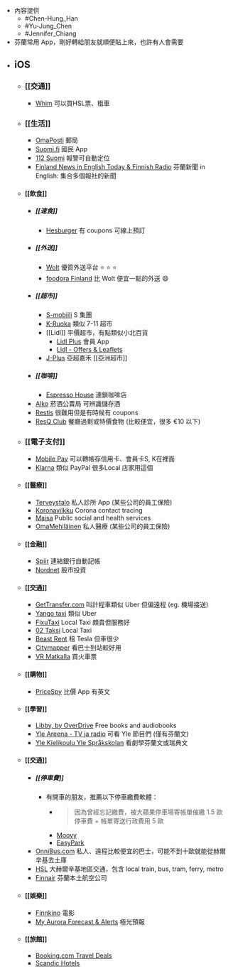 - 內容提供
	- #Chen-Hung_Han
	- #Yu-Jung_Chen
	- #Jennifer_Chiang
- 芬蘭常用 App，剛好轉給朋友就順便貼上來，也許有人會需要
- ## iOS
	- ### [[交通]]
		- [Whim](https://apps.apple.com/fi/app/whim-travel-smarter/id1110962965) 可以買HSL票、租車
	- ###  [[生活]]
		- [OmaPosti](https://apps.apple.com/fi/app/omaposti/id410789057) 郵局
		- [Suomi.fi](https://apps.apple.com/fi/app/suomi-fi/id1383289018) 國民 App
		- [112 Suomi](https://apps.apple.com/fi/app/112-suomi/id998281396) 報警可自動定位
		- [Finland News in English Today & Finnish Radio](https://apps.apple.com/fi/app/finland-news-in-english-today-finnish-radio/id1220644490) 芬蘭新聞 in English: 集合多個報社的新聞
	- #### [[飲食]]
		- ##### [[速食]]
			- [Hesburger](https://apps.apple.com/fi/app/hesburger/id1062839905) 有 coupons 可線上預訂
		- ##### [[外送]]
			- [Wolt](https://apps.apple.com/fi/app/wolt-delivery-food-and-more/id943905271) 優質外送平台 ⭐️ ⭐️ ⭐️
			- [foodora Finland](https://apps.apple.com/fi/app/foodora-finland/id703574232) 比 Wolt 便宜一點的外送 😄
		- ##### [[超市]]
			- [S-mobiili](https://apps.apple.com/fi/app/s-mobiili/id740514933) S 集團
			- [K-Ruoka](https://apps.apple.com/fi/app/k-ruoka/id1012903895) 類似 7-11 超市
			- [[Lidl]] 平價超市，有點類似小北百貨
				- [Lidl Plus](https://apps.apple.com/fi/app/lidl-plus/id1238611143) 會員 App
				- [Lidl - Offers & Leaflets](https://apps.apple.com/fi/app/lidl-offers-leaflets/id398474140)
			- [J-Plus](https://apps.apple.com/fi/app/j-plus/id1543661257) 亞超嘉禾 [[亞洲超市]]
		- ##### [[咖啡]]
			- [Espresso House](https://apps.apple.com/fi/app/espresso-house/id904399540) 連鎖咖啡店
		- [Alko](https://apps.apple.com/fi/app/alko/id1434288047) 菸酒公賣局 可辨識儲存酒
		- [Restis](https://apps.apple.com/fi/app/restis/id1173462547) 很難用但是有時候有 coupons
		- [ResQ Club](https://apps.apple.com/fi/app/resq-club/id1069744707) 餐廳過剩或特價食物 (比較便宜，很多 €10 以下)
	- ###  [[電子支付]]
		- [Mobile Pay](https://apps.apple.com/fi/app/mobilepay/id768172577) 可以轉帳存信用卡、會員卡S, K在裡面
		- [Klarna](https://apps.apple.com/fi/app/klarna-shop-now-pay-later/id1115120118) 類似 PayPal 很多Local 店家用這個
	- ####  [[醫療]]
		- [Terveystalo](https://apps.apple.com/fi/app/terveystalo/id438441318) 私人診所 App (某些公司的員工保險)
		- [Koronavilkku](https://apps.apple.com/fi/app/koronavilkku/id1520576224) Corona contact tracing
		- [Maisa](https://apps.apple.com/fi/app/maisa/id1412054160) Public social and health services
		- [OmaMehiläinen](https://apps.apple.com/fi/app/omamehil%C3%A4inen/id1093796020) 私人醫療 (某些公司的員工保險)
	- ####  [[金融]]
		- [Spiir](https://apps.apple.com/fi/app/spiir/id441748209) 連結銀行自動記帳
		- [Nordnet](https://apps.apple.com/fi/app/nordnet/id345038631) 股市投資
	- #### [[交通]]
		- [GetTransfer.com](https://apps.apple.com/fi/app/gettransfer-com/id1150570978) 叫計程車類似 Uber 但偏遠程 (eg. 機場接送)
		- [Yango taxi](https://apps.apple.com/fi/app/yango-taxi/id1437157286) 類似 Uber
		- [FixuTaxi](https://apps.apple.com/fi/app/fixutaxi/id1392391344) Local Taxi 頗貴但服務好
		- [02 Taksi](https://apps.apple.com/fi/app/02-taksi/id1483173582) Local Taxi
		- [Beast Rent](https://apps.apple.com/fi/app/beast-rent/id1521729069) 租 Tesla 但車很少
		- [Citymapper](https://apps.apple.com/fi/app/citymapper-all-your-transport/id469463298) 看巴士到站較好用
		- [VR Matkalla](https://apps.apple.com/fi/app/vr-matkalla/id1410647394) 買火車票
	- #### [[購物]]
		- [PriceSpy](https://apps.apple.com/sg/app/pricespy-shopping-deals/id369151774) 比價 App 有英文
	- #### [[學習]]
		- [Libby, by OverDrive](https://apps.apple.com/fi/app/libby-by-overdrive/id1076402606) Free books and audiobooks
		- [Yle Areena - TV ja radio](https://apps.apple.com/fi/app/yle-areena-tv-ja-radio/id542317657) 可看 Yle 節目們 (僅有芬蘭文)
		- [Yle Kielikoulu Yle Språkskolan](https://apps.apple.com/fi/app/yle-kielikoulu-yle-spr%C3%A5kskolan/id1515277009) 看劇學芬蘭文或瑞典文
	- #### [[交通]]
		- ##### [[停車費]]
			- 有開車的朋友，推薦以下停車繳費軟體：
				- > 因為曾經忘記繳費，被大蘋果停車場寄帳單催繳 1.5 歐停車費 + 帳單寄送行政費用 5 歐
				- [Moovy](https://apps.apple.com/fi/app/moovy-better-parking-service/id1281465785)
				- [EasyPark](https://apps.apple.com/app/id449594317)
		- [OnniBus.com](https://apps.apple.com/fi/app/onnibus-com/id1274203588) 私人、遠程比較便宜的巴士，可能不到十歐就能從赫爾辛基去土庫
		- [HSL](https://apps.apple.com/fi/app/hsl/id1340229182) 大赫爾辛基地區交通，包含 local train, bus, tram, ferry, metro
		- [Finnair](https://apps.apple.com/fi/app/finnair/id933867978) 芬蘭本土航空公司
	- #### [[娛樂]]
		- [Finnkino](https://apps.apple.com/fi/app/finnkino/id969034910) 電影
		- [My Aurora Forecast & Alerts](https://apps.apple.com/fi/app/my-aurora-forecast-alerts/id1073082439?fbclid=IwAR2RpOfmpqfn_Nir3RgK5C11TtlauvRT0V10ynYVeHYKD65C-i4WArMcAUs) 極光預報
	- ####  [[旅館]]
		- [Booking.com Travel Deals](https://apps.apple.com/fi/app/booking-com-travel-deals/id367003839)
		- [Scandic Hotels](https://apps.apple.com/fi/app/scandic-hotels/id1267218985)